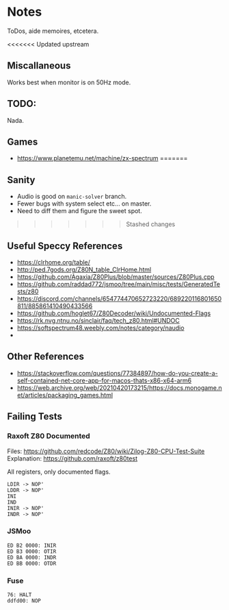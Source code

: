 # Notes

ToDos, aide memoires, etcetera.

<<<<<<< Updated upstream
## Miscallaneous

Works best when monitor is on 50Hz mode.

## TODO:

Nada.

## Games

- https://www.planetemu.net/machine/zx-spectrum
=======
## Sanity

- Audio is good on `manic-solver` branch.
- Fewer bugs with system select etc... on master.
- Need to diff them and figure the sweet spot.
>>>>>>> Stashed changes

## Useful Speccy References

- https://clrhome.org/table/
- http://ped.7gods.org/Z80N_table_ClrHome.html
- https://github.com/Agaxia/Z80Plus/blob/master/sources/Z80Plus.cpp
- https://github.com/raddad772/jsmoo/tree/main/misc/tests/GeneratedTests/z80
- https://discord.com/channels/654774470652723220/689220116801650811/885861410490433566
- https://github.com/hoglet67/Z80Decoder/wiki/Undocumented-Flags
- https://rk.nvg.ntnu.no/sinclair/faq/tech_z80.html#UNDOC
- https://softspectrum48.weebly.com/notes/category/naudio
- 
## Other References

- https://stackoverflow.com/questions/77384897/how-do-you-create-a-self-contained-net-core-app-for-macos-thats-x86-x64-arm6
- https://web.archive.org/web/20210420173215/https://docs.monogame.net/articles/packaging_games.html

## Failing Tests

### Raxoft Z80 Documented

Files: https://github.com/redcode/Z80/wiki/Zilog-Z80-CPU-Test-Suite
Explanation: https://github.com/raxoft/z80test

All registers, only documented flags.

```
LDIR -> NOP'
LDDR -> NOP'
INI
IND
INIR -> NOP'
INDR -> NOP'
```

### JSMoo

```
ED B2 0000: INIR
ED B3 0000: OTIR
ED BA 0000: INDR
ED BB 0000: OTDR
```

### Fuse

```
76: HALT
ddfd00: NOP
```